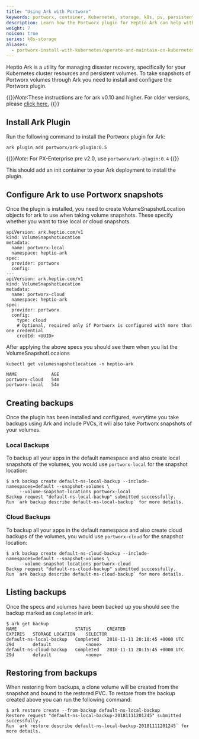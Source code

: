 ```yaml
---
title: "Using Ark with Portworx"
keywords: portworx, container, Kubernetes, storage, k8s, pv, persistent disk, snapshot
description: Learn how the Portworx plugin for Heptio Ark can help with disaster recovery in your Kubernetes clusters
weight: 7
noicon: true
series: k8s-storage
aliases:
  - portworx-install-with-kubernetes/operate-and-maintain-on-kubernetes/disaster-recovery
---
```


Heptio Ark is a utility for managing disaster recovery, specifically for your
Kubernetes cluster resources and persistent volumes. To take snapshots of
Portworx volumes through Ark you need to install and configure the Portworx
plugin.

{{<info>}}*Note*:These instructions are for ark v0.10 and higher. For older versions, please [click here.](ark-pre-0.10) {{</info>}}

## Install Ark Plugin
Run the following command to install the Portworx plugin for Ark:
```text
ark plugin add portworx/ark-plugin:0.5
```
{{<info>}}*Note*: For PX-Enterprise pre v2.0, use `portworx/ark-plugin:0.4` {{</info>}}

This should add an init container to your Ark deployment to install the
plugin.

## Configure Ark to use Portworx snapshots

Once the plugin is installed, you need to create VolumeSnapshotLocation objects for ark to use when
taking volume snapshots. These specify whether you want to take local or cloud snapshots.

```text
apiVersion: ark.heptio.com/v1
kind: VolumeSnapshotLocation
metadata:
  name: portworx-local
  namespace: heptio-ark
spec:
  provider: portworx
  config:
---
apiVersion: ark.heptio.com/v1
kind: VolumeSnapshotLocation
metadata:
  name: portworx-cloud
  namespace: heptio-ark
spec:
  provider: portworx
  config:
    type: cloud
    # Optional, required only if Portworx is configured with more than one credential
    credId: <UUID>
```

After applying the above specs you should see them when you list the VolumeSnapshotLocaions
```text
kubectl get volumesnapshotlocation -n heptio-ark
```
```
NAME             AGE
portworx-cloud   54m
portworx-local   54m
```

## Creating backups
Once the plugin has been installed and configured, everytime you take backups
using Ark and include PVCs, it will also take Portworx snapshots of your volumes.

### Local Backups  
To backup all your apps in the default namespace and also create local snapshots
of the volumes, you would use `portworx-local` for the snapshot location:
```
$ ark backup create default-ns-local-backup --include-namespaces=default --snapshot-volumes \
     --volume-snapshot-locations portworx-local
Backup request "default-ns-local-backup" submitted successfully.
Run `ark backup describe default-ns-local-backup` for more details.
```

### Cloud Backups  
To backup all your apps in the default namespace and also create cloud backups
of the volumes, you would use `portworx-cloud` for the snapshot location:
```
$ ark backup create default-ns-cloud-backup --include-namespaces=default --snapshot-volumes \
     --volume-snapshot-locations portworx-cloud
Backup request "default-ns-cloud-backup" submitted successfully.
Run `ark backup describe default-ns-cloud-backup` for more details.
```

## Listing backups
Once the specs and volumes have been backed up you should see the backup marked
as `Completed` in ark.

```
$ ark get backup
NAME                      STATUS      CREATED                         EXPIRES   STORAGE LOCATION    SELECTOR
default-ns-local-backup   Completed   2018-11-11 20:10:45 +0000 UTC   29d       default             <none>
default-ns-cloud-backup   Completed   2018-11-11 20:15:45 +0000 UTC   29d       default             <none>
```

## Restoring from backups
When restoring from backups, a clone volume will be created from the snapshot and
bound to the restored PVC. To restore from the backup created above you can run
the following command:
```
$ ark restore create --from-backup default-ns-local-backup
Restore request "default-ns-local-backup-20181111201245" submitted successfully.
Run `ark restore describe default-ns-local-backup-20181111201245` for more details.
```
